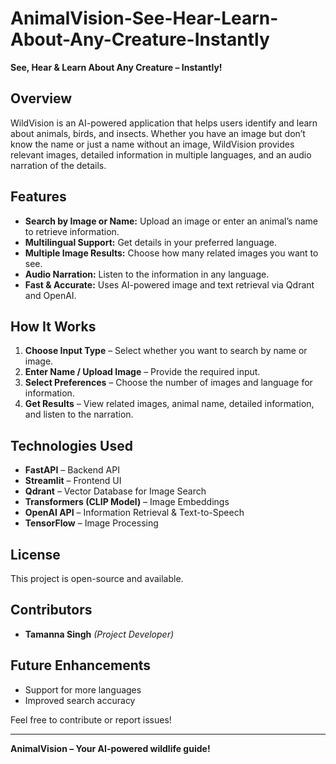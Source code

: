 # AnimalVision-See-Hear-Learn-About-Any-Creature-Instantly
**See, Hear & Learn About Any Creature – Instantly!**

## Overview
WildVision is an AI-powered application that helps users identify and learn about animals, birds, and insects. Whether you have an image but don’t know the name or just a name without an image, WildVision provides relevant images, detailed information in multiple languages, and an audio narration of the details.

## Features
- **Search by Image or Name:** Upload an image or enter an animal’s name to retrieve information.
- **Multilingual Support:** Get details in your preferred language.
- **Multiple Image Results:** Choose how many related images you want to see.
- **Audio Narration:** Listen to the information in any language.
- **Fast & Accurate:** Uses AI-powered image and text retrieval via Qdrant and OpenAI.

## How It Works
1. **Choose Input Type** – Select whether you want to search by name or image.
2. **Enter Name / Upload Image** – Provide the required input.
3. **Select Preferences** – Choose the number of images and language for information.
4. **Get Results** – View related images, animal name, detailed information, and listen to the narration.

## Technologies Used
- **FastAPI** – Backend API
- **Streamlit** – Frontend UI
- **Qdrant** – Vector Database for Image Search
- **Transformers (CLIP Model)** – Image Embeddings
- **OpenAI API** – Information Retrieval & Text-to-Speech
- **TensorFlow** – Image Processing

## License
This project is open-source and available.

## Contributors
- **Tamanna Singh** *(Project Developer)*

## Future Enhancements
- Support for more languages
- Improved search accuracy

Feel free to contribute or report issues!

---
**AnimalVision – Your AI-powered wildlife guide!**

